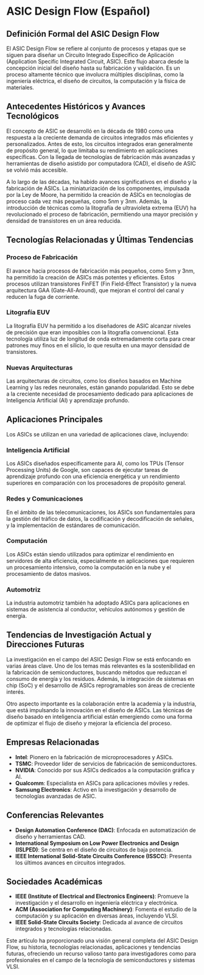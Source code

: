 # ASIC Design Flow (Español)

## Definición Formal del ASIC Design Flow

El ASIC Design Flow se refiere al conjunto de procesos y etapas que se siguen para diseñar un Circuito Integrado Específico de Aplicación (Application Specific Integrated Circuit, ASIC). Este flujo abarca desde la concepción inicial del diseño hasta su fabricación y validación. Es un proceso altamente técnico que involucra múltiples disciplinas, como la ingeniería eléctrica, el diseño de circuitos, la computación y la física de materiales.

## Antecedentes Históricos y Avances Tecnológicos

El concepto de ASIC se desarrolló en la década de 1980 como una respuesta a la creciente demanda de circuitos integrados más eficientes y personalizados. Antes de esto, los circuitos integrados eran generalmente de propósito general, lo que limitaba su rendimiento en aplicaciones específicas. Con la llegada de tecnologías de fabricación más avanzadas y herramientas de diseño asistido por computadora (CAD), el diseño de ASIC se volvió más accesible.

A lo largo de las décadas, ha habido avances significativos en el diseño y la fabricación de ASICs. La miniaturización de los componentes, impulsada por la Ley de Moore, ha permitido la creación de ASICs en tecnologías de proceso cada vez más pequeñas, como 5nm y 3nm. Además, la introducción de técnicas como la litografía de ultravioleta extrema (EUV) ha revolucionado el proceso de fabricación, permitiendo una mayor precisión y densidad de transistores en un área reducida.

## Tecnologías Relacionadas y Últimas Tendencias

### Proceso de Fabricación

El avance hacia procesos de fabricación más pequeños, como 5nm y 3nm, ha permitido la creación de ASICs más potentes y eficientes. Estos procesos utilizan transistores FinFET (Fin Field-Effect Transistor) y la nueva arquitectura GAA (Gate-All-Around), que mejoran el control del canal y reducen la fuga de corriente.

### Litografía EUV

La litografía EUV ha permitido a los diseñadores de ASIC alcanzar niveles de precisión que eran imposibles con la litografía convencional. Esta tecnología utiliza luz de longitud de onda extremadamente corta para crear patrones muy finos en el silicio, lo que resulta en una mayor densidad de transistores.

### Nuevas Arquitecturas

Las arquitecturas de circuitos, como los diseños basados en Machine Learning y las redes neuronales, están ganando popularidad. Esto se debe a la creciente necesidad de procesamiento dedicado para aplicaciones de Inteligencia Artificial (AI) y aprendizaje profundo.

## Aplicaciones Principales

Los ASICs se utilizan en una variedad de aplicaciones clave, incluyendo:

### Inteligencia Artificial

Los ASICs diseñados específicamente para AI, como los TPUs (Tensor Processing Units) de Google, son capaces de ejecutar tareas de aprendizaje profundo con una eficiencia energética y un rendimiento superiores en comparación con los procesadores de propósito general.

### Redes y Comunicaciones

En el ámbito de las telecomunicaciones, los ASICs son fundamentales para la gestión del tráfico de datos, la codificación y decodificación de señales, y la implementación de estándares de comunicación.

### Computación

Los ASICs están siendo utilizados para optimizar el rendimiento en servidores de alta eficiencia, especialmente en aplicaciones que requieren un procesamiento intensivo, como la computación en la nube y el procesamiento de datos masivos.

### Automotriz

La industria automotriz también ha adoptado ASICs para aplicaciones en sistemas de asistencia al conductor, vehículos autónomos y gestión de energía.

## Tendencias de Investigación Actual y Direcciones Futuras

La investigación en el campo del ASIC Design Flow se está enfocando en varias áreas clave. Uno de los temas más relevantes es la sostenibilidad en la fabricación de semiconductores, buscando métodos que reduzcan el consumo de energía y los residuos. Además, la integración de sistemas en chip (SoC) y el desarrollo de ASICs reprogramables son áreas de creciente interés.

Otro aspecto importante es la colaboración entre la academia y la industria, que está impulsando la innovación en el diseño de ASICs. Las técnicas de diseño basado en inteligencia artificial están emergiendo como una forma de optimizar el flujo de diseño y mejorar la eficiencia del proceso.

## Empresas Relacionadas

- **Intel**: Pionero en la fabricación de microprocesadores y ASICs.
- **TSMC**: Proveedor líder de servicios de fabricación de semiconductores.
- **NVIDIA**: Conocido por sus ASICs dedicados a la computación gráfica y AI.
- **Qualcomm**: Especialista en ASICs para aplicaciones móviles y redes.
- **Samsung Electronics**: Activo en la investigación y desarrollo de tecnologías avanzadas de ASIC.

## Conferencias Relevantes

- **Design Automation Conference (DAC)**: Enfocada en automatización de diseño y herramientas CAD.
- **International Symposium on Low Power Electronics and Design (ISLPED)**: Se centra en el diseño de circuitos de baja potencia.
- **IEEE International Solid-State Circuits Conference (ISSCC)**: Presenta los últimos avances en circuitos integrados.

## Sociedades Académicas

- **IEEE (Institute of Electrical and Electronics Engineers)**: Promueve la investigación y el desarrollo en ingeniería eléctrica y electrónica.
- **ACM (Association for Computing Machinery)**: Fomenta el estudio de la computación y su aplicación en diversas áreas, incluyendo VLSI.
- **IEEE Solid-State Circuits Society**: Dedicada al avance de circuitos integrados y tecnologías relacionadas.

Este artículo ha proporcionado una visión general completa del ASIC Design Flow, su historia, tecnologías relacionadas, aplicaciones y tendencias futuras, ofreciendo un recurso valioso tanto para investigadores como para profesionales en el campo de la tecnología de semiconductores y sistemas VLSI.